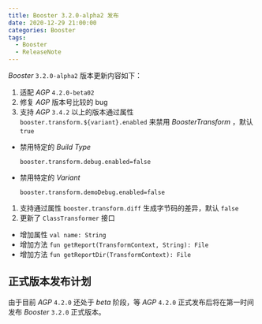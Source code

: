 ```yaml
---
title: Booster 3.2.0-alpha2 发布
date: 2020-12-29 21:00:00
categories: Booster
tags:
  - Booster
  - ReleaseNote
---
```


*Booster* `3.2.0-alpha2` 版本更新内容如下：

1. 适配 *AGP* `4.2.0-beta02`
1. 修复 *AGP* 版本号比较的 bug
1. 支持 *AGP* `3.4.2` 以上的版本通过属性 `booster.transform.${variant}.enabled` 来禁用 *BoosterTransform* ，默认 `true`
  - 禁用特定的 *Build Type*
    ```properties
    booster.transform.debug.enabled=false
    ```
  - 禁用特定的 *Variant*
    ```properties
    booster.transform.demoDebug.enabled=false
    ```
1. 支持通过属性 `booster.transform.diff` 生成字节码的差异，默认 `false`
1. 更新了 `ClassTransformer` 接口
  - 增加属性 `val name: String`
  - 增加方法 `fun getReport(TransformContext, String): File`
  - 增加方法 `fun getReportDir(TransformContext): File`

## 正式版本发布计划

由于目前 *AGP* `4.2.0` 还处于 *beta* 阶段，等 *AGP* `4.2.0` 正式发布后将在第一时间发布 *Booster* `3.2.0` 正式版本。